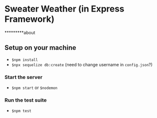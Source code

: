 # Sweater Weather (in Express Framework)
*********about

## Setup on your machine
 - `$npm install`
 - `$npx sequelize db:create` (need to change username in `config.json`?)

### Start the server
 - `$npm start` or `$nodemon`

### Run the test suite
 - `$npm test`
